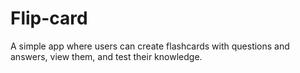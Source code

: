 # Flip-card
A simple app where users can create flashcards with questions and answers, view them, and test their knowledge.
